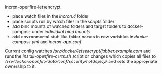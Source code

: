incron-openfire-letsencrypt


* place watch files in the _incron.d_ folder
* place scripts run by watch files in the _scripts_ folder
* add bind mounts of watched folders and target folders to docker-compose under _individual bind mounts_
* add environmental stuff like folder names in new variables in _docker-compose.yml_ and _incron-app.conf_

Current config watches _/srv/docker/letsencrypt/jabber.example.com_ and runs the _install-openfire-certs.sh_ script on changes which copies all files to
_/srv/docker/openfire/data/conf/security/hotdeploy/_ and sets the appropriate ownership to it.  

